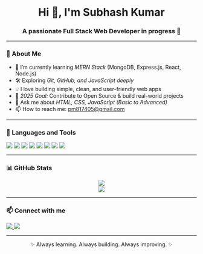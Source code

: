 <h1 align="center">Hi 👋, I'm Subhash Kumar</h1>
<h3 align="center">A passionate Full Stack Web Developer in progress 🚀</h3>

---

### 🚀 About Me

- 🌱 I’m currently learning *MERN Stack* (MongoDB, Express.js, React, Node.js)
- 🛠 Exploring *Git, GitHub, and JavaScript deeply*
- 💡 I love building simple, clean, and user-friendly web apps
- 🎯 *2025 Goal:* Contribute to Open Source & build real-world projects
- 💬 Ask me about *HTML, CSS, JavaScript (Basic to Advanced)*
- 📫 How to reach me: pm817405@gmail.com

---

### 🧰 Languages and Tools

<p>
  <img src="https://img.shields.io/badge/HTML5-E34F26?style=for-the-badge&logo=html5&logoColor=white"/>
  <img src="https://img.shields.io/badge/CSS3-1572B6?style=for-the-badge&logo=css3&logoColor=white"/>
  <img src="https://img.shields.io/badge/JavaScript-F7DF1E?style=for-the-badge&logo=javascript&logoColor=black"/>
  <img src="https://img.shields.io/badge/React-20232A?style=for-the-badge&logo=react&logoColor=61DAFB"/>
  <img src="https://img.shields.io/badge/Node.js-339933?style=for-the-badge&logo=nodedotjs&logoColor=white"/>
  <img src="https://img.shields.io/badge/Express.js-404D59?style=for-the-badge"/>
  <img src="https://img.shields.io/badge/MongoDB-4EA94B?style=for-the-badge&logo=mongodb&logoColor=white"/>
  <img src="https://img.shields.io/badge/Visual_Studio_Code-007ACC?style=for-the-badge&logo=visual-studio-code&logoColor=white"/>
</p>

---


### 📊 GitHub Stats

<p align="center">
  <img src="https://github-readme-stats.vercel.app/api?username=subhash-kumar-mandal&show_icons=true&theme=radical" />
  <br/>
  <img src="https://github-readme-stats.vercel.app/api/top-langs/?username=subhash-kumar-mandal&layout=compact&theme=radical" />
</p>

---

### 📫 Connect with me

<p>
  <a href="https://www.linkedin.com/in/subhash-mandal-65045232a?utm_source=share&utm_campaign=share_via&utm_content=profile&utm_medium=android_app" target="_blank">
    <img src="https://img.shields.io/badge/LinkedIn-Subhash_Kumar-0077B5?style=for-the-badge&logo=linkedin&logoColor=white"/>
  </a>
  <a href="mailto:pm817405@gmail.com">
    <img src="https://img.shields.io/badge/Gmail-Subhash_Kumar-D14836?style=for-the-badge&logo=gmail&logoColor=white"/>
  </a>
</p>

---

<div align="center">✨ Always learning. Always building. Always improving. ✨</div>
